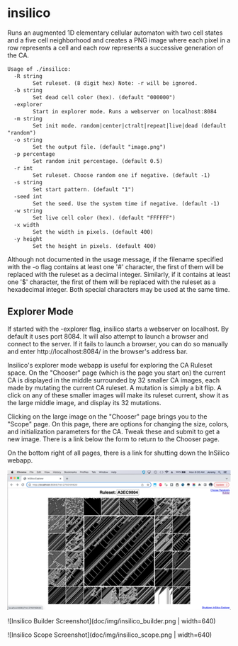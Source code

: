 # insilico

Runs an augmented 1D elementary cellular automaton with two cell states and a 
five cell neighborhood and creates a PNG image where each pixel in a row 
represents a cell and each row represents a successive generation of the CA.

```
Usage of ./insilico:
  -R string
        Set ruleset. (8 digit hex) Note: -r will be ignored.
  -b string
        Set dead cell color (hex). (default "000000")
  -explorer
        Start in explorer mode. Runs a webserver on localhost:8084
  -m string
        Set init mode. random|center|ctralt|repeat|live|dead (default "random")
  -o string
        Set the output file. (default "image.png")
  -p percentage
        Set random init percentage. (default 0.5)
  -r int
        Set ruleset. Choose random one if negative. (default -1)
  -s string
        Set start pattern. (default "1")
  -seed int
        Set the seed. Use the system time if negative. (default -1)
  -w string
        Set live cell color (hex). (default "FFFFFF")
  -x width
        Set the width in pixels. (default 400)
  -y height
        Set the height in pixels. (default 400)
```

Although not documented in the usage message, if the filename specified with 
the -o flag contains at least one '#' character, the first of them will be 
replaced with the ruleset as a decimal integer. Similarly, if it contains at
least one '$' character, the first of them will be replaced with the ruleset
as a hexadecimal integer. Both special characters may be used at the same time.

Explorer Mode
-------------
If started with the -explorer flag, insilico starts a webserver on localhost.
By default it uses port 8084. It will also attempt to launch a browser and 
connect to the server. If it fails to launch a browser, you can do so manually
and enter http://localhost:8084/ in the browser's address bar. 

Insilico's explorer mode webapp is useful for exploring the CA Ruleset space. 
On the "Chooser" page (which is the page you start on) the current CA is 
displayed in the middle surrounded by 32 smaller CA images, each made by
mutating the current CA ruleset. A mutation is simply a bit flip. A click on 
any of these smaller images will make its ruleset current, show it as the
large middle image, and display its 32 mutations. 

Clicking on the large image on the "Chooser" page brings you to the "Scope"
page. On this page, there are options for changing the size, colors, and 
initialization parameters for the CA. Tweak these and submit to get a new
image. There is a link below the form to return to the Chooser page. 

On the bottom right of all pages, there is a link for shutting down the 
InSilico webapp.

![Insilico Chooser Screenshot](doc/img/insilico_chooser.png)

![Insilico Builder Screenshot](doc/img/insilico_builder.png | width=640)

![Insilico Scope Screenshot](doc/img/insilico_scope.png | width=640)
